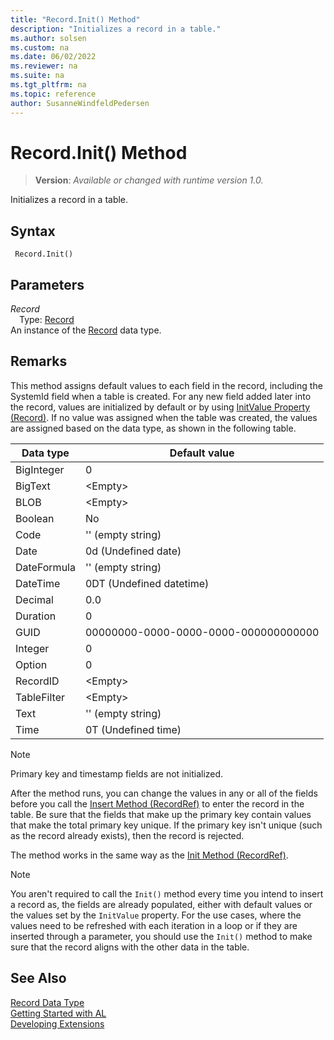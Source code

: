 ```yaml
---
title: "Record.Init() Method"
description: "Initializes a record in a table."
ms.author: solsen
ms.custom: na
ms.date: 06/02/2022
ms.reviewer: na
ms.suite: na
ms.tgt_pltfrm: na
ms.topic: reference
author: SusanneWindfeldPedersen
---
```

[//]: # (START>DO_NOT_EDIT)
[//]: # (IMPORTANT:Do not edit any of the content between here and the END>DO_NOT_EDIT.)
[//]: # (Any modifications should be made in the .xml files in the ModernDev repo.)
# Record.Init() Method
> **Version**: _Available or changed with runtime version 1.0._

Initializes a record in a table.


## Syntax
```AL
 Record.Init()
```

## Parameters
*Record*  
&emsp;Type: [Record](record-data-type.md)  
An instance of the [Record](record-data-type.md) data type.  


[//]: # (IMPORTANT: END>DO_NOT_EDIT)

## Remarks  

This method assigns default values to each field in the record, including the SystemId field when a table is created. For any new field added later into the record, values are initialized by default or by using [InitValue Property (Record)](../../properties/devenv-initvalue-property.md). If no value was assigned when the table was created, the values are assigned based on the data type, as shown in the following table.

  
|Data type|Default value|  
|---------|-------------------|  
|BigInteger|0|  
|BigText|\<Empty>|  
|BLOB|\<Empty>|  
|Boolean|No|  
|Code|'' \(empty string\)|  
|Date|0d \(Undefined date\)|  
|DateFormula|'' \(empty string\)|  
|DateTime|0DT \(Undefined datetime\)|  
|Decimal|0.0|  
|Duration|0|  
|GUID|00000000-0000-0000-0000-000000000000|  
|Integer|0|  
|Option|0|  
|RecordID|\<Empty>|  
|TableFilter|\<Empty>|  
|Text|'' \(empty string\)|  
|Time|0T \(Undefined time\)|  
  
> [!NOTE]  
> Primary key and timestamp fields are not initialized.  
 
After the method runs, you can change the values in any or all of the fields before you call the [Insert Method (RecordRef)](../recordref/recordref-insert--method.md) to enter the record in the table. Be sure that the fields that make up the primary key contain values that make the total primary key unique. If the primary key isn't unique (such as the record already exists), then the record is rejected.  
  
The method works in the same way as the [Init Method (RecordRef)](../recordref/recordref-init-method.md).  

> [!NOTE]  
> You aren't required to call the `Init()` method every time you intend to insert a record as, the fields are already populated, either with default values or the values set by the `InitValue` property. For the use cases, where the values need to be refreshed with each iteration in a loop or if they are inserted through a parameter, you should use the `Init()` method to make sure that the record aligns with the other data in the table.

## See Also

[Record Data Type](record-data-type.md)  
[Getting Started with AL](../../devenv-get-started.md)  
[Developing Extensions](../../devenv-dev-overview.md)